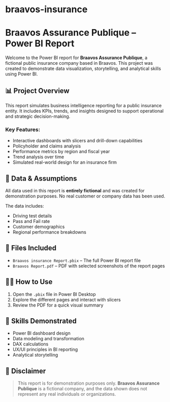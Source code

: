 # braavos-insurance
# Braavos Assurance Publique – Power BI Report

Welcome to the Power BI report for **Braavos Assurance Publique**, a fictional public insurance company based in Braavos. This project was created to demonstrate data visualization, storytelling, and analytical skills using Power BI.

## 📊 Project Overview

This report simulates business intelligence reporting for a public insurance entity. It includes KPIs, trends, and insights designed to support operational and strategic decision-making.

### Key Features:
- Interactive dashboards with slicers and drill-down capabilities  
- Policyholder and claims analysis  
- Performance metrics by region and fiscal year  
- Trend analysis over time  
- Simulated real-world design for an insurance firm

## 🧪 Data & Assumptions

All data used in this report is **entirely fictional** and was created for demonstration purposes. No real customer or company data has been used.

The data includes:
- Driving test details  
- Pass and Fail rate 
- Customer demographics  
- Regional performance breakdowns  

## 📁 Files Included

- `Braavos insurance Report.pbix` – The full Power BI report file  
- `Braavos Report.pdf` – PDF with selected screenshots of the report pages  

## 🤲🏾 How to Use

1. Open the `.pbix` file in Power BI Desktop  
2. Explore the different pages and interact with slicers  
3. Review the PDF for a quick visual summary  

## 🦾 Skills Demonstrated

- Power BI dashboard design  
- Data modeling and transformation  
- DAX calculations  
- UX/UI principles in BI reporting  
- Analytical storytelling  

## 📌 Disclaimer

> This report is for demonstration purposes only. **Braavos Assurance Publique** is a fictional company, and the data shown does not represent any real individuals or organizations.
